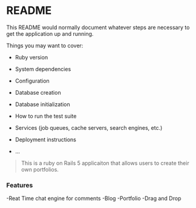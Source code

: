 # README

This README would normally document whatever steps are necessary to get the
application up and running.

Things you may want to cover:

* Ruby version

* System dependencies

* Configuration

* Database creation

* Database initialization

* How to run the test suite

* Services (job queues, cache servers, search engines, etc.)

* Deployment instructions

* ...

> This is a ruby on Rails 5 applicaiton that allows users to create their own portfolios. 

### Features 
-Reat Time chat engine for comments
-Blog 
-Portfolio
-Drag and Drop 
